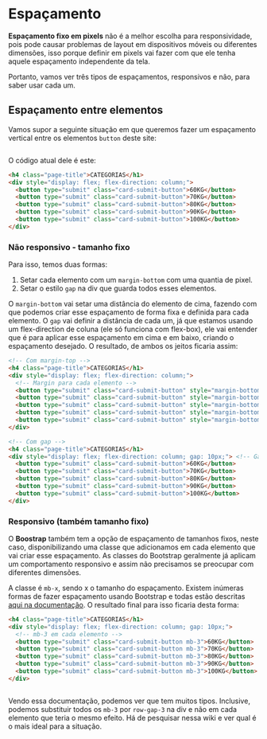 # Espaçamento

**Espaçamento fixo em pixels** não é a melhor escolha para responsividade, pois pode causar problemas de layout em dispositivos móveis ou diferentes dimensões, isso porque definir em pixels vai fazer com que ele tenha aquele espaçamento independente da tela.

Portanto, vamos ver três tipos de espaçamentos, responsivos e não, para saber usar cada um.

## Espaçamento entre elementos

Vamos supor a seguinte situação em que queremos fazer um espaçamento vertical entre os elementos `button` deste site:

<figure><img src="../../../.gitbook/assets/espaçamento zero.png" alt=""><figcaption></figcaption></figure>

O código atual dele é este:

```html
<h4 class="page-title">CATEGORIAS</h1>
<div style="display: flex; flex-direction: column;">
  <button type="submit" class="card-submit-button">60KG</button>
  <button type="submit" class="card-submit-button">70KG</button>
  <button type="submit" class="card-submit-button">80KG</button>
  <button type="submit" class="card-submit-button">90KG</button>
  <button type="submit" class="card-submit-button">100KG</button>
</div>
```

### Não responsivo - tamanho fixo

Para isso, temos duas formas:

1. Setar cada elemento com um `margin-bottom` com uma quantia de pixel.
2. Setar o estilo `gap` na div que guarda todos esses elementos.

O `margin-bottom` vai setar uma distância do elemento de cima, fazendo com que podemos criar esse espaçamento de forma fixa e definida para cada elemento. O `gap` vai definir a distância de cada um, já que estamos usando um flex-direction de coluna (ele só funciona com flex-box), ele vai entender que é para aplicar esse espaçamento em cima e em baixo, criando o espaçamento desejado. O resultado, de ambos os jeitos ficaria assim:

```html
<!-- Com margin-top -->
<h4 class="page-title">CATEGORIAS</h1>
<div style="display: flex; flex-direction: column;">
  <!-- Margin para cada elemento -->
  <button type="submit" class="card-submit-button" style="margin-bottom: 10px;">60KG</button>
  <button type="submit" class="card-submit-button" style="margin-bottom: 10px;">70KG</button>
  <button type="submit" class="card-submit-button" style="margin-bottom: 10px;">80KG</button>
  <button type="submit" class="card-submit-button" style="margin-bottom: 10px;">90KG</button>
  <button type="submit" class="card-submit-button" style="margin-bottom: 10px;">100KG</button>
</div>

<!-- Com gap -->
<h4 class="page-title">CATEGORIAS</h1>
<div style="display: flex; flex-direction: column; gap: 10px;"> <!-- Gap aqui -->
  <button type="submit" class="card-submit-button">60KG</button>
  <button type="submit" class="card-submit-button">70KG</button>
  <button type="submit" class="card-submit-button">80KG</button>
  <button type="submit" class="card-submit-button">90KG</button>
  <button type="submit" class="card-submit-button">100KG</button>
</div>
```

### Responsivo (também tamanho fixo)

O **Boostrap** também tem a opção de espaçamento de tamanhos fixos, neste caso, disponibilizando uma classe que adicionamos em cada elemento que vai criar esse espaçamento. As classes do Bootstrap geralmente já aplicam um comportamento responsivo e assim não precisamos se preocupar com diferentes dimensões.

A classe é `mb-x`, sendo x o tamanho do espaçamento. Existem inúmeras formas de fazer espaçamento usando Bootstrap e todas estão descritas [aqui na documentação](https://getbootstrap.com/docs/5.3/utilities/spacing/). O resultado final para isso ficaria desta forma:

```html
<h4 class="page-title">CATEGORIAS</h1>
<div style="display: flex; flex-direction: column; gap: 10px;">
  <!-- mb-3 em cada elemento -->
  <button type="submit" class="card-submit-button mb-3">60KG</button>
  <button type="submit" class="card-submit-button mb-3">70KG</button>
  <button type="submit" class="card-submit-button mb-3">80KG</button>
  <button type="submit" class="card-submit-button mb-3">90KG</button>
  <button type="submit" class="card-submit-button mb-3">100KG</button>
</div>
```

<figure><img src="../../../.gitbook/assets/resultado espaçamento.png" alt=""><figcaption></figcaption></figure>

Vendo essa documentação, podemos ver que tem muitos tipos. Inclusive, podemos substituir todos os `mb-3` por `row-gap-3` na div e não em cada elemento que teria o mesmo efeito. Há de pesquisar nessa wiki e ver qual é o mais ideal para a situação.
